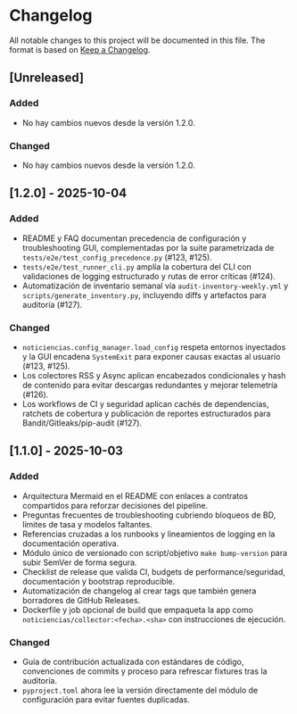 # Changelog

All notable changes to this project will be documented in this file. The format is based on [Keep a Changelog](https://keepachangelog.com/en/1.0.0/).

## [Unreleased]
### Added
- No hay cambios nuevos desde la versión 1.2.0.

### Changed
- No hay cambios nuevos desde la versión 1.2.0.

## [1.2.0] - 2025-10-04
### Added
- README y FAQ documentan precedencia de configuración y troubleshooting GUI, complementadas por la suite parametrizada de `tests/e2e/test_config_precedence.py` (#123, #125).
- `tests/e2e/test_runner_cli.py` amplía la cobertura del CLI con validaciones de logging estructurado y rutas de error críticas (#124).
- Automatización de inventario semanal vía `audit-inventory-weekly.yml` y `scripts/generate_inventory.py`, incluyendo diffs y artefactos para auditoría (#127).

### Changed
- `noticiencias.config_manager.load_config` respeta entornos inyectados y la GUI encadena `SystemExit` para exponer causas exactas al usuario (#123, #125).
- Los colectores RSS y Async aplican encabezados condicionales y hash de contenido para evitar descargas redundantes y mejorar telemetría (#126).
- Los workflows de CI y seguridad aplican cachés de dependencias, ratchets de cobertura y publicación de reportes estructurados para Bandit/Gitleaks/pip-audit (#127).

## [1.1.0] - 2025-10-03
### Added
- Arquitectura Mermaid en el README con enlaces a contratos compartidos para reforzar decisiones del pipeline.
- Preguntas frecuentes de troubleshooting cubriendo bloqueos de BD, límites de tasa y modelos faltantes.
- Referencias cruzadas a los runbooks y lineamientos de logging en la documentación operativa.
- Módulo único de versionado con script/objetivo `make bump-version` para subir SemVer de forma segura.
- Checklist de release que valida CI, budgets de performance/seguridad, documentación y bootstrap reproducible.
- Automatización de changelog al crear tags que también genera borradores de GitHub Releases.
- Dockerfile y job opcional de build que empaqueta la app como `noticiencias/collector:<fecha>.<sha>` con instrucciones de ejecución.

### Changed
- Guía de contribución actualizada con estándares de código, convenciones de commits y proceso para refrescar fixtures tras la auditoría.
- `pyproject.toml` ahora lee la versión directamente del módulo de configuración para evitar fuentes duplicadas.
